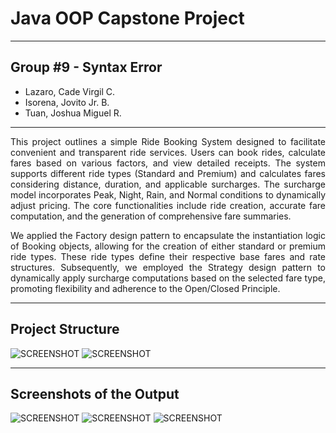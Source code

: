 # **Java OOP Capstone Project**

---

## Group #9 - Syntax Error


* Lazaro, Cade Virgil C.
* Isorena, Jovito Jr. B.
* Tuan, Joshua Miguel R.


---

 <div style="text-align: justify"> This project outlines a simple Ride Booking System designed to facilitate convenient and transparent ride services. Users can book rides, calculate fares based on various factors, and view detailed receipts. The system supports different ride types (Standard and Premium) and calculates fares considering distance, duration, and applicable surcharges. The surcharge model incorporates Peak, Night, Rain, and Normal conditions to dynamically adjust pricing. The core functionalities include ride creation, accurate fare computation, and the generation of comprehensive fare summaries. 

We applied the Factory design pattern to encapsulate the instantiation logic of Booking objects, allowing for the creation of either standard or premium ride types. These ride types define their respective base fares and rate structures.
Subsequently, we employed the Strategy design pattern to dynamically apply surcharge computations based on the selected fare type, promoting flexibility and adherence to the Open/Closed Principle.
</div>
 
___

## Project Structure

![SCREENSHOT](projstruc1.png)
![SCREENSHOT](projstruc2.png)

---

## Screenshots of the Output

![SCREENSHOT](outsc1.png)
![SCREENSHOT](outsc2.png)
![SCREENSHOT](outsc3.png)

 

